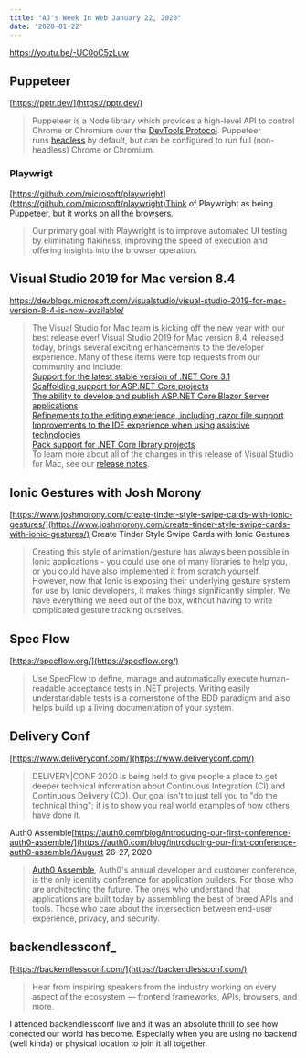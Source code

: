 ```yaml
---
title: "AJ's Week In Web January 22, 2020"
date: '2020-01-22'
---
```


https://youtu.be/-UC0oC5zLuw

## Puppeteer[](https://codingcat.dev/blog/aj-s-week-in-web-january-22-2020#puppeteer)

[](https://pptr.dev/)[https://pptr.dev/](https://pptr.dev/)

> Puppeteer is a Node library which provides a high-level API to control Chrome or Chromium over the [DevTools Protocol](https://chromedevtools.github.io/devtools-protocol/). Puppeteer runs [headless](https://developers.google.com/web/updates/2017/04/headless-chrome) by default, but can be configured to run full (non-headless) Chrome or Chromium.

### Playwrigt[](https://codingcat.dev/blog/aj-s-week-in-web-january-22-2020#playwrigt)

[https://github.com/microsoft/playwright](https://github.com/microsoft/playwright)Think of Playwright as being Puppeteer, but it works on all the browsers.

> Our primary goal with Playwright is to improve automated UI testing by eliminating flakiness, improving the speed of execution and offering insights into the browser operation.

## Visual Studio 2019 for Mac version 8.4[](https://codingcat.dev/blog/aj-s-week-in-web-january-22-2020#visual-studio-2019-for-mac-version-84)

https://devblogs.microsoft.com/visualstudio/visual-studio-2019-for-mac-version-8-4-is-now-available/

> The Visual Studio for Mac team is kicking off the new year with our best release ever! Visual Studio 2019 for Mac version 8.4, released today, brings several exciting enhancements to the developer experience. Many of these items were top requests from our community and include:  
> [Support for the latest stable version of .NET Core 3.1](https://devblogs.microsoft.com/visualstudio/visual-studio-2019-for-mac-version-8-4-is-now-available/#netcore31)  
> [Scaffolding support for ASP.NET Core projects](https://devblogs.microsoft.com/visualstudio/visual-studio-2019-for-mac-version-8-4-is-now-available/#scaffolding)  
> [The ability to develop and publish ASP.NET Core Blazor Server applications](https://devblogs.microsoft.com/visualstudio/visual-studio-2019-for-mac-version-8-4-is-now-available/#blazor)  
> [Refinements to the editing experience, including .razor file support](https://devblogs.microsoft.com/visualstudio/visual-studio-2019-for-mac-version-8-4-is-now-available/#editor-refinements)  
> [Improvements to the IDE experience when using assistive technologies](https://devblogs.microsoft.com/visualstudio/visual-studio-2019-for-mac-version-8-4-is-now-available/#assistive-technology)  
> [Pack support for .NET Core library projects](https://devblogs.microsoft.com/visualstudio/visual-studio-2019-for-mac-version-8-4-is-now-available/#pack-support)  
> To learn more about all of the changes in this release of Visual Studio for Mac, see our [release notes](https://docs.microsoft.com/visualstudio/releasenotes/vs2019-mac-relnotes).

## Ionic Gestures with Josh Morony[](https://codingcat.dev/blog/aj-s-week-in-web-january-22-2020#ionic-gestures-with-josh-morony)

[https://www.joshmorony.com/create-tinder-style-swipe-cards-with-ionic-gestures/](https://www.joshmorony.com/create-tinder-style-swipe-cards-with-ionic-gestures/) Create Tinder Style Swipe Cards with Ionic Gestures

> Creating this style of animation/gesture has always been possible in Ionic applications - you could use one of many libraries to help you, or you could have also implemented it from scratch yourself. However, now that Ionic is exposing their underlying gesture system for use by Ionic developers, it makes things significantly simpler. We have everything we need out of the box, without having to write complicated gesture tracking ourselves.

## Spec Flow[](https://codingcat.dev/blog/aj-s-week-in-web-january-22-2020#spec-flow)

[https://specflow.org/](https://specflow.org/)

> Use SpecFlow to define, manage and automatically execute human-readable acceptance tests in .NET projects. Writing easily understandable tests is a cornerstone of the BDD paradigm and also helps build up a living documentation of your system.

## Delivery Conf[](https://codingcat.dev/blog/aj-s-week-in-web-january-22-2020#delivery-conf)

[https://www.deliveryconf.com/](https://www.deliveryconf.com/)

> DELIVERY|CONF 2020 is being held to give people a place to get deeper technical information about Continuous Integration (CI) and Continuous Delivery (CD). Our goal isn't to just tell you to "do the technical thing"; it is to show you real world examples of how others have done it.

Auth0 Assemble[https://auth0.com/blog/introducing-our-first-conference-auth0-assemble/](https://auth0.com/blog/introducing-our-first-conference-auth0-assemble/)August 26-27, 2020

> [Auth0 Assemble](https://assemble.auth0.com/?utm_source=ASM_Blog&utm_medium=sc&utm_campaign=ASM_WebTraffic), Auth0's annual developer and customer conference, is the only identity conference for application builders. For those who are architecting the future. The ones who understand that applications are built today by assembling the best of breed APIs and tools. Those who care about the intersection between end-user experience, privacy, and security.

## backendlessconf\_[](https://codingcat.dev/blog/aj-s-week-in-web-january-22-2020#backendlessconf_)

[https://backendlessconf.com/](https://backendlessconf.com/)

> Hear from inspiring speakers from the industry working on every aspect of the ecosystem — frontend frameworks, APIs, browsers, and more.

I attended backendlessconf live and it was an absolute thrill to see how conected our world has become. Especially when you are using no backend (well kinda) or physical location to join it all together.
